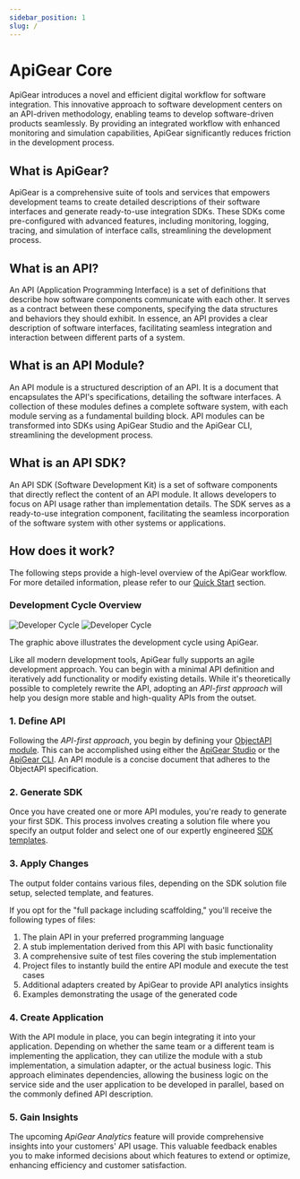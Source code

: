 ```yaml
---
sidebar_position: 1
slug: /
---
```


# ApiGear Core

ApiGear introduces a novel and efficient digital workflow for software integration. This innovative approach to software development centers on an API-driven methodology, enabling teams to develop software-driven products seamlessly. By providing an integrated workflow with enhanced monitoring and simulation capabilities, ApiGear significantly reduces friction in the development process.

## What is ApiGear?

ApiGear is a comprehensive suite of tools and services that empowers development teams to create detailed descriptions of their software interfaces and generate ready-to-use integration SDKs. These SDKs come pre-configured with advanced features, including monitoring, logging, tracing, and simulation of interface calls, streamlining the development process.

## What is an API?

An API (Application Programming Interface) is a set of definitions that describe how software components communicate with each other. It serves as a contract between these components, specifying the data structures and behaviors they should exhibit. In essence, an API provides a clear description of software interfaces, facilitating seamless integration and interaction between different parts of a system.

## What is an API Module?

An API module is a structured description of an API. It is a document that encapsulates the API's specifications, detailing the software interfaces. A collection of these modules defines a complete software system, with each module serving as a fundamental building block. API modules can be transformed into SDKs using ApiGear Studio and the ApiGear CLI, streamlining the development process.

## What is an API SDK?

An API SDK (Software Development Kit) is a set of software components that directly reflect the content of an API module. It allows developers to focus on API usage rather than implementation details. The SDK serves as a ready-to-use integration component, facilitating the seamless incorporation of the software system with other systems or applications.

## How does it work?

The following steps provide a high-level overview of the ApiGear workflow. For more detailed information, please refer to our [Quick Start](/docs/quick-start) section.

### Development Cycle Overview

![Developer Cycle](/img/devcycle_light.svg#light)
![Developer Cycle](/img/devcycle_dark.svg#dark)

The graphic above illustrates the development cycle using ApiGear.

Like all modern development tools, ApiGear fully supports an agile development approach. You can begin with a minimal API definition and iteratively add functionality or modify existing details. While it's theoretically possible to completely rewrite the API, adopting an _API-first approach_ will help you design more stable and high-quality APIs from the outset.

### 1. Define API

Following the _API-first approach_, you begin by defining your [ObjectAPI module](/docs/objectapi/modules). This can be accomplished using either the [ApiGear Studio](/docs/tools/studio/intro) or the [ApiGear CLI](/docs/tools/cli/intro). An API module is a concise document that adheres to the ObjectAPI specification.

### 2. Generate SDK

Once you have created one or more API modules, you're ready to generate your first SDK. This process involves creating a solution file where you specify an output folder and select one of our expertly engineered [SDK templates](/docs/sdk/intro).

### 3. Apply Changes

The output folder contains various files, depending on the SDK solution file setup, selected template, and features.

If you opt for the "full package including scaffolding," you'll receive the following types of files:

1. The plain API in your preferred programming language
2. A stub implementation derived from this API with basic functionality
3. A comprehensive suite of test files covering the stub implementation
4. Project files to instantly build the entire API module and execute the test cases
5. Additional adapters created by ApiGear to provide API analytics insights
6. Examples demonstrating the usage of the generated code

### 4. Create Application

With the API module in place, you can begin integrating it into your application. Depending on whether the same team or a different team is implementing the application, they can utilize the module with a stub implementation, a simulation adapter, or the actual business logic. This approach eliminates dependencies, allowing the business logic on the service side and the user application to be developed in parallel, based on the commonly defined API description.

### 5. Gain Insights

The upcoming _ApiGear Analytics_ feature will provide comprehensive insights into your customers' API usage. This valuable feedback enables you to make informed decisions about which features to extend or optimize, enhancing efficiency and customer satisfaction.

